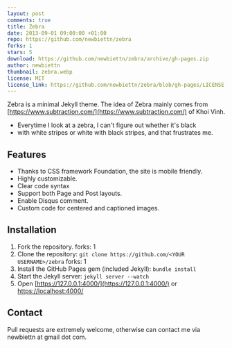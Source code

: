 ```yaml
---
layout: post
comments: true
title: Zebra
date: 2013-09-01 09:00:00 +01:00
repo: https://github.com/newbiettn/zebra
forks: 1
stars: 5
download: https://github.com/newbiettn/zebra/archive/gh-pages.zip
author: newbiettn
thumbnail: zebra.webp
license: MIT
license_link: https://github.com/newbiettn/zebra/blob/gh-pages/LICENSE
---
```


Zebra is a minimal Jekyll theme. The idea of Zebra mainly comes from [https://www.subtraction.com/](https://www.subtraction.com/) of Khoi Vinh.

* Everytime I look at a zebra, I can't figure out whether it's black
* with white stripes or white with black stripes, and that frustrates me.

## Features

* Thanks to CSS framework Foundation, the site is mobile friendly.
* Highly customizable.
* Clear code syntax
* Support both Page and Post layouts.
* Enable Disqus comment.
* Custom code for centered and captioned images.

## Installation

1. Fork the repository.
forks: 1
2. Clone the repository: `git clone https://github.com/<YOUR USERNAME>/zebra`
forks: 1
3. Install the GitHub Pages gem (included Jekyll): `bundle install`
4. Start the Jekyll server: `jekyll server --watch`
5. Open [https://127.0.0.1:4000/](https://127.0.0.1:4000/) or [https://localhost:4000/](https://localhost:4000/)

## Contact

Pull requests are extremely welcome, otherwise can contact me via newbiettn at gmail dot com.
